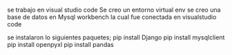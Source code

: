 se trabajo en visual studio code
Se creo un entorno virtual env
se creo una base de datos en Mysql workbench la cual fue conectada en visualstudio code




se instalaron lo siguientes paquetes;
pip install Django
pip install mysqlclient
pip install openpyxl
pip install pandas
